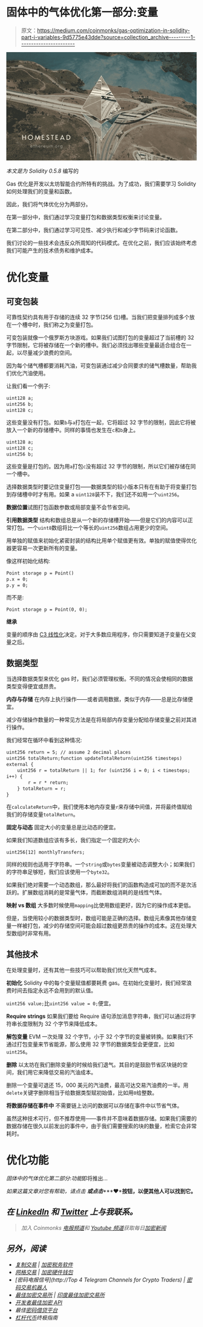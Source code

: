 # 固体中的气体优化第一部分:变量

> 原文：<https://medium.com/coinmonks/gas-optimization-in-solidity-part-i-variables-9d5775e43dde?source=collection_archive---------1----------------------->

![](img/5fe3ef68e1028c2ff0943a039b75c7d9.png)

*本文是为 Solidity 0.5.8* 编写的

Gas 优化是开发以太坊智能合约所特有的挑战。为了成功，我们需要学习 Solidity 如何处理我们的变量和函数。

因此，我们将气体优化分为两部分。

在第一部分中，我们通过学习变量打包和数据类型权衡来讨论变量。

在第二部分中，我们通过学习可见性、减少执行和减少字节码来讨论函数。

我们讨论的一些技术会违反众所周知的代码模式。在优化之前，我们应该始终考虑我们可能产生的技术债务和维护成本。

# 优化变量

## 可变包装

可靠性契约具有用于存储的连续 32 字节(256 位)槽。当我们把变量排列成多个放在一个槽中时，我们称之为变量打包。

可变包装就像一个俄罗斯方块游戏。如果我们试图打包的变量超过了当前槽的 32 字节限制，它将被存储在一个新的槽中。我们必须找出哪些变量最适合组合在一起，以尽量减少浪费的空间。

因为每个储气槽都要消耗汽油，可变包装通过减少合同要求的储气槽数量，帮助我们优化汽油使用。

让我们看一个例子:

```
uint128 a;
uint256 b;
uint128 c;
```

这些变量没有打包。如果`b`与`a`打包在一起，它将超过 32 字节的限制，因此它将被放入一个新的存储槽中。同样的事情也发生在`c`和`b`身上。

```
uint128 a;
uint128 c;
uint256 b;
```

这些变量是打包的。因为用`a`打包`c`没有超过 32 字节的限制，所以它们被存储在同一个槽中。

选择数据类型时要记住变量打包——数据类型的较小版本只有在有助于将变量打包到存储槽中时才有用。如果 a `uint128`装不下，我们还不如用一个`uint256`。

**数据位置**试图打包函数参数或局部变量不会节省空间。

**引用数据类型**
结构和数组总是从一个新的存储槽开始——但是它们的内容可以正常打包。一个`uint8`数组将比一个等长的`uint256`数组占用更少的空间。

用单独的赋值来初始化紧密封装的结构比用单个赋值更有效。单独的赋值使得优化器更容易一次更新所有的变量。

像这样初始化结构:

```
Point storage p = Point()
p.x = 0;
p.y = 0;
```

而不是:

```
Point storage p = Point(0, 0);
```

**继承**

变量的顺序由 [C3 线性化](https://en.wikipedia.org/wiki/C3_linearization)决定。对于大多数应用程序，你只需要知道子变量在父变量之后。

## 数据类型

当选择数据类型来优化 gas 时，我们必须管理权衡。不同的情况会使相同的数据类型变得便宜或昂贵。

**内存与存储**
在内存上执行操作——或者调用数据，类似于内存——总是比存储便宜。

减少存储操作数量的一种常见方法是在将局部内存变量分配给存储变量之前对其进行操作。

我们经常在循环中看到这种情况:

```
uint256 return = 5; // assume 2 decimal places
uint256 totalReturn;function updateTotalReturn(uint256 timesteps) external {
    uint256 r = totalReturn || 1; for (uint256 i = 0; i < timesteps; i++) {
        r = r * return;
    } totalReturn = r;
}
```

在`calculateReturn`中，我们使用本地内存变量`r`来存储中间值，并将最终值赋给我们的存储变量`totalReturn`。

**固定与动态**
固定大小的变量总是比动态的便宜。

如果我们知道数组应该有多长，我们指定一个固定的大小:

```
uint256[12] monthlyTransfers;
```

同样的规则也适用于字符串。一个`string`或`bytes`变量被动态调整大小；如果我们的字符串足够短，我们应该使用一个`byte32`。

如果我们绝对需要一个动态数组，那么最好将我们的函数构造成可加的而不是次活跃的。扩展数组消耗的是常量气体，而截断数组消耗的是线性气体。

**映射 vs 数组**
大多数时候使用`mapping`比使用数组更好，因为它的操作成本更低。

但是，当使用较小的数据类型时，数组可能是正确的选择。数组元素像其他存储变量一样被打包，减少的存储空间可能会超过数组更昂贵的操作的成本。这在处理大型数组时非常有用。

## 其他技术

在处理变量时，还有其他一些技巧可以帮助我们优化天然气成本。

**初始化**
Solidity 中的每个变量赋值都要耗费 gas。在初始化变量时，我们经常浪费时间去指定永远不会用到的默认值。

`uint256 value;`比`uint256 value = 0;`便宜。

**Require strings**
如果我们要给 Require 语句添加消息字符串，我们可以通过将字符串长度限制为 32 个字节来降低成本。

**解包变量**
EVM 一次处理 32 个字节，小于 32 个字节的变量被转换。如果我们不通过打包变量来节省能源，那么使用 32 字节的数据类型会更便宜，比如`uint256`。

**删除**
以太坊在我们删除变量的时候给我们退气。其目的是鼓励节省区块链的空间，我们用它来降低交易的汽油成本。

删除一个变量可退还 15，000 美元的汽油费，最高可达交易汽油费的一半。用`delete`关键字删除相当于给数据类型赋初始值，比如用`0`给整数。

**将数据存储在事件中**
不需要链上访问的数据可以存储在事件中以节省气体。

虽然这种技术可行，但不推荐使用——事件并不意味着数据存储。如果我们需要的数据存储在很久以前发出的事件中，由于我们需要搜索的块的数量，检索它会非常耗时。

# 优化功能

*固体中的气体优化第二部分:功能*即将推出…

*如果这篇文章对您有帮助，请点击* ***或点击******❤***按钮，以便其他人可以找到它。**

## *在 [LinkedIn](https://www.linkedin.com/in/willshahda) 和 [Twitter](https://twitter.com/ethdapp) 上与我联系。*

> *加入 Coinmonks [电报频道](https://t.me/coincodecap)和 [Youtube 频道](https://www.youtube.com/c/coinmonks/videos)获取每日[加密新闻](http://coincodecap.com/)*

## *另外，阅读*

*   *[复制交易](/coinmonks/top-10-crypto-copy-trading-platforms-for-beginners-d0c37c7d698c) | [加密税务软件](/coinmonks/crypto-tax-software-ed4b4810e338)*
*   *[网格交易](https://coincodecap.com/grid-trading) | [加密硬件钱包](/coinmonks/the-best-cryptocurrency-hardware-wallets-of-2020-e28b1c124069)*
*   *[密码电报信号](http://Top 4 Telegram Channels for Crypto Traders) | [密码交易机器人](/coinmonks/crypto-trading-bot-c2ffce8acb2a)*
*   *[最佳加密交易所](/coinmonks/crypto-exchange-dd2f9d6f3769) | [印度最佳加密交易所](/coinmonks/bitcoin-exchange-in-india-7f1fe79715c9)*
*   *[开发者最佳加密 API](/coinmonks/best-crypto-apis-for-developers-5efe3a597a9f)*
*   *最佳[密码借贷平台](/coinmonks/top-5-crypto-lending-platforms-in-2020-that-you-need-to-know-a1b675cec3fa)*
*   *[杠杆代币](/coinmonks/leveraged-token-3f5257808b22)终极指南*